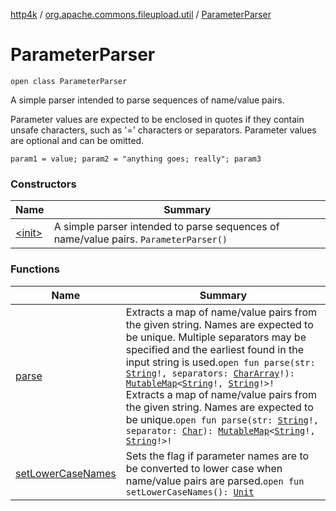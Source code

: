 [http4k](../../index.md) / [org.apache.commons.fileupload.util](../index.md) / [ParameterParser](./index.md)

# ParameterParser

`open class ParameterParser`

A simple parser intended to parse sequences of name/value pairs.

 Parameter values are expected to be enclosed in quotes if they contain unsafe characters, such as '=' characters or separators. Parameter values are optional and can be omitted.



 `param1 = value; param2 = "anything goes; really"; param3`

### Constructors

| Name | Summary |
|---|---|
| [&lt;init&gt;](-init-.md) | A simple parser intended to parse sequences of name/value pairs. `ParameterParser()` |

### Functions

| Name | Summary |
|---|---|
| [parse](parse.md) | Extracts a map of name/value pairs from the given string. Names are expected to be unique. Multiple separators may be specified and the earliest found in the input string is used.`open fun parse(str: `[`String`](https://kotlinlang.org/api/latest/jvm/stdlib/kotlin/-string/index.html)`!, separators: `[`CharArray`](https://kotlinlang.org/api/latest/jvm/stdlib/kotlin/-char-array/index.html)`!): `[`MutableMap`](https://kotlinlang.org/api/latest/jvm/stdlib/kotlin.collections/-mutable-map/index.html)`<`[`String`](https://kotlinlang.org/api/latest/jvm/stdlib/kotlin/-string/index.html)`!, `[`String`](https://kotlinlang.org/api/latest/jvm/stdlib/kotlin/-string/index.html)`!>!`<br>Extracts a map of name/value pairs from the given string. Names are expected to be unique.`open fun parse(str: `[`String`](https://kotlinlang.org/api/latest/jvm/stdlib/kotlin/-string/index.html)`!, separator: `[`Char`](https://kotlinlang.org/api/latest/jvm/stdlib/kotlin/-char/index.html)`): `[`MutableMap`](https://kotlinlang.org/api/latest/jvm/stdlib/kotlin.collections/-mutable-map/index.html)`<`[`String`](https://kotlinlang.org/api/latest/jvm/stdlib/kotlin/-string/index.html)`!, `[`String`](https://kotlinlang.org/api/latest/jvm/stdlib/kotlin/-string/index.html)`!>!` |
| [setLowerCaseNames](set-lower-case-names.md) | Sets the flag if parameter names are to be converted to lower case when name/value pairs are parsed.`open fun setLowerCaseNames(): `[`Unit`](https://kotlinlang.org/api/latest/jvm/stdlib/kotlin/-unit/index.html) |
